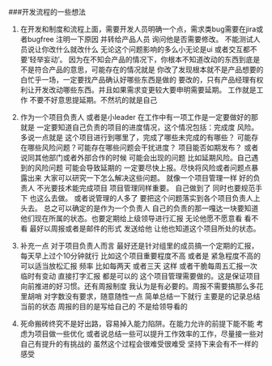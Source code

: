 ###开发流程的一些想法
1. 在开发和制度和流程上面，需要开发人员明确一个点，需求类bug需要在jira或者bugfree 注明一下原因 并转给产品人员 询问他是否需要修改。 不能测试人员说让你改什么就改什么 无论这个问题影响的多么小无论是ui 或者交互都不要‘轻举妄动’。 因为在不知会产品的情况下，你根本不知道改动的东西到底是不是符合产品的意思，可能存在的情况就是 你改了发现根本就不是产品想要的 白忙乎一场，一定要找产品确认好哪些东西是做的 要改的，只有产品经理有权利让开发改动哪些东西。并且如果需求变更较大要申明需要延期。 工作就是工作 不要不好意思提延期。不然坑的就是自己

2. 作为一个项目负责人 或者是小leader 在工作中有一项工作是一定要做好的那就是 一定要知道自己负责的项目的进度情况，这个情况包括：完成度 风险。 多说一点就是 这个项目进行到哪里了，完成了哪些未完成的有哪些？ 可能存在哪些风险问题？可能存在哪些问题会干扰进度？ 项目能否如期发布？ 或者说同其他部门或者外部合作的时候 可能会出现的问题 比如延期风险。自己遇到的风险问题 可能会导致延期的 一定要尽快上报。尽快将风险或者问题点暴露出来 大家可以研究一下怎么解决这些问题。  就像一个项目管理一样 好的负责人 不光要技术能完成项目 项目管理同样重要。  自己做到了 同时也要规范手下 也这么去做。 或者说管理的人多了
要把这个问题落实到各个项目负责人上头去。 总之可以确定的是作为一个负责人 自己的负责的那一嘎达一块要知道他们现在所属的状态。也要定期给上级领导进行汇报 无论他愿不愿意看 看不看 最好以周报或者是邮件的形式 发送给他 让他也知道这个项目所处的状态。

3. 补充一点 对于项目负责人而言 最好还是针对组里的成员搞一个定期的汇报，每天早上过个10分钟就行   比如这个项目重要程度不高 或者是 紧急程度不高的 可以适当放松汇报 频率 比如每两天 或者三天 这样 或者干脆每周五汇报一次 临时有变动 直接打字汇报 都是可以的 这个项目管理需要做的。这是保证项目向前推进的好习惯。还有周报制度 我认为是有必要的。周报不需要搞那么多花里胡哨 对字数没有要求，随意随性一点 简单总结一下就行  主要是的记录总结当前的状态 周报的目的是写给自己的 不是给领导看的


5. 死命搬砖终究不是好出路，容易掉入能力陷阱。在能力允许的前提下能不能 考虑为项目做一些优化 或者说总结一些可以提升工作效率的工作，尽量接一些对自己有提升的有挑战的 虽然这个过程会很难受很难受 坚持下来会有不一样的感受